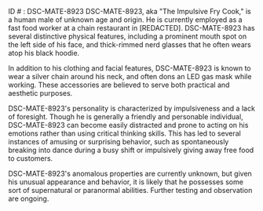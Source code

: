 ID # : DSC-MATE-8923
DSC-MATE-8923, aka "The Impulsive Fry Cook," is a human male of unknown age and origin. He is currently employed as a fast food worker at a chain restaurant in [REDACTED]. DSC-MATE-8923 has several distinctive physical features, including a prominent mouth spot on the left side of his face, and thick-rimmed nerd glasses that he often wears atop his black hoodie.

In addition to his clothing and facial features, DSC-MATE-8923 is known to wear a silver chain around his neck, and often dons an LED gas mask while working. These accessories are believed to serve both practical and aesthetic purposes.

DSC-MATE-8923's personality is characterized by impulsiveness and a lack of foresight. Though he is generally a friendly and personable individual, DSC-MATE-8923 can become easily distracted and prone to acting on his emotions rather than using critical thinking skills. This has led to several instances of amusing or surprising behavior, such as spontaneously breaking into dance during a busy shift or impulsively giving away free food to customers.

DSC-MATE-8923's anomalous properties are currently unknown, but given his unusual appearance and behavior, it is likely that he possesses some sort of supernatural or paranormal abilities. Further testing and observation are ongoing.